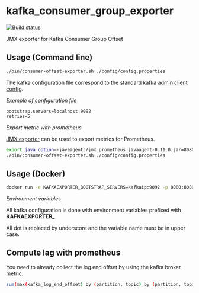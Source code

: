 # kafka_consumer_group_exporter

[![Build status](https://travis-ci.org/GuillaumeWaignier/kafka_consumer_group_exporter.svg?branch=master)](https://travis-ci.org/GuillaumeWaignier/kafka_consumer_group_exporter) 


JMX exporter for Kafka Consumer Group Offset

## Usage (Command line)

```bash
./bin/consumer-offset-exporter.sh ./config/config.properties
```

The kafka configuration file correspond to the standard kafka [admin client config](https://kafka.apache.org/documentation/#adminclientconfigs).


_Exemple of configuration file_

```properties
bootstrap.servers=localhost:9092
retries=5
```

_Export metric with prometheus_

[JMX exporter](https://github.com/prometheus/jmx_exporter) can be used to export metrics for Prometheus.

```bash
export java_option=-javaagent:/jmx_prometheus_javaagent-0.11.0.jar=8080:/config/prometheus-exporter.yml
./bin/consumer-offset-exporter.sh ./config/config.properties
```

## Usage (Docker)

```bash
docker run -e KAFKAEXPORTER_BOOTSTRAP_SERVERS=kafkaip:9092 -p 8080:8080 ianitrix/kafka-consumer-group-exporter:0.0.1-jre8
```

_Environment variables_

All kafka configuration is done with environment variables prefixed with **KAFKAEXPORTER_**

All dot is replaced by underscore and the variable name must be in upper case.

## Compute lag with prometheus

You need to already collect the log end offset by using the kafka broker metric.

```bash
sum(max(kafka_log_end_offset) by (partition, topic) by (partition, topic) - on (topic, partition) group_right kafka_consumer_offset) by (topic, groupId)
```
